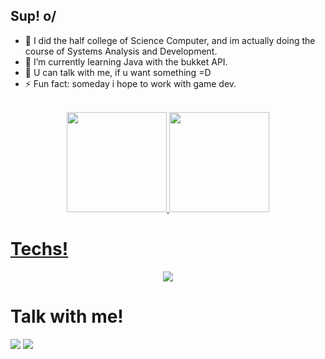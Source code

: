 ## Sup! o/
- 🔭 I did the half college of Science Computer, and im actually doing the course of Systems Analysis and Development.
- 🌱 I’m currently learning Java with the bukket API.
- 💬 U can talk with me, if u want something =D
- ⚡ Fun fact: someday i hope to work with game dev.<br>

</p>
<div align="center"><br>
  <a href="https://github.com/Dougsan65">
  <img height="160em" src="https://github-readme-stats.vercel.app/api?username=Dougsan65&show_icons=true&theme=aura&include_all_commits=true&count_private=true"/>
  <img height="160em" src="https://github-readme-stats.vercel.app/api/top-langs/?username=Dougsan65&layout=compact&langs_count=7&theme=aura"/>
</div>

# Techs!
  
<p align="center">
  <a href="https://skillicons.dev">
    <img src="https://skillicons.dev/icons?i=js,html,css,java,python" />
  </a>
</p>
  
  # Talk with me!
  
<div>  
  <a href="mailto:douglasclaudino543@gmail.com" title="Gmail"><img src="https://img.shields.io/badge/Gmail-D14836?style=for-the-badge&logo=gmail&logoColor=white" target="_blank"></a>
  <a href="https://www.linkedin.com/in/douglasnobre655/" target="_blank" rel="external" title="Linkedin"><img src="https://img.shields.io/badge/-LinkedIn-%230077B5?style=for-the-badge&logo=linkedin&logoColor=white" target="_blank"></a>
  </div>
